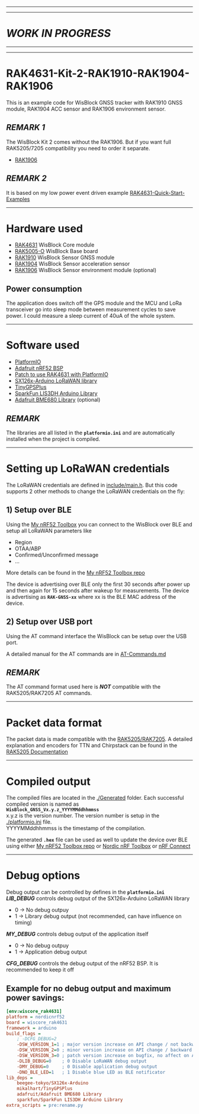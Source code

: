 ----
----
# _WORK IN PROGRESS_
----
----

# RAK4631-Kit-2-RAK1910-RAK1904-RAK1906
This is an example code for WisBlock GNSS tracker with RAK1910 GNSS module, RAK1904 ACC sensor and RAK1906 environment sensor. 

## _REMARK 1_
The WisBlock Kit 2 comes without the RAK1906. But if you want full RAK5205/7205 compatibility you need to order it separate.

- [RAK1906](https://store.rakwireless.com/collections/wisblock-sensor/products/rak1906-bme680-environment-sensor)

## _REMARK 2_
It is based on my low power event driven example [RAK4631-Quick-Start-Examples](https://github.com/beegee-tokyo/RAK4631-Quick-Start-Examples)

----

# Hardware used
- [RAK4631](https://docs.rakwireless.com/Product-Categories/WisBlock/RAK4631/Overview/) WisBlock Core module
- [RAK5005-O](https://docs.rakwireless.com/Product-Categories/WisBlock/RAK5005-O/Overview/) WisBlock Base board
- [RAK1910](https://docs.rakwireless.com/Product-Categories/WisBlock/RAK1910/Overview/) WisBlock Sensor GNSS module
- [RAK1904](https://docs.rakwireless.com/Product-Categories/WisBlock/RAK1904/Overview/) WisBlock Sensor acceleration sensor
- [RAK1906](https://docs.rakwireless.com/Product-Categories/WisBlock/RAK1906/Overview/) WisBlock Sensor environment module (optional)

## Power consumption
The application does switch off the GPS module and the MCU and LoRa transceiver go into sleep mode between measurement cycles to save power. I could measure a sleep current of 40uA of the whole system. 

----

# Software used
- [PlatformIO](https://platformio.org/install)
- [Adafruit nRF52 BSP](https://docs.platformio.org/en/latest/boards/nordicnrf52/adafruit_feather_nrf52832.html)
- [Patch to use RAK4631 with PlatformIO](https://github.com/RAKWireless/WisBlock/blob/master/PlatformIO/RAK4630/README.md)
- [SX126x-Arduino LoRaWAN library](https://github.com/beegee-tokyo/SX126x-Arduino)
- [TinyGPSPlus](https://platformio.org/lib/show/1655/TinyGPSPlus)
- [SparkFun LIS3DH Arduino Library](https://platformio.org/lib/show/1401/SparkFun%20LIS3DH%20Arduino%20Library)
- [Adafruit BME680 Library](https://platformio.org/lib/show/1922/Adafruit%20BME680%20Library) (optional)

## _REMARK_
The libraries are all listed in the **`platformio.ini`** and are automatically installed when the project is compiled.

----

# Setting up LoRaWAN credentials
The LoRaWAN credentials are defined in [include/main.h](./include/main.h). But this code supports 2 other methods to change the LoRaWAN credentials on the fly:

## 1) Setup over BLE
Using the [My nRF52 Toolbox](https://play.google.com/store/apps/details?id=tk.giesecke.my_nrf52_tb) you can connect to the WisBlock over BLE and setup all LoRaWAN parameters like
- Region
- OTAA/ABP
- Confirmed/Unconfirmed message
- ...

More details can be found in the [My nRF52 Toolbox repo](https://github.com/beegee-tokyo/My-nRF52-Toolbox/blob/master/README.md)

The device is advertising over BLE only the first 30 seconds after power up and then again for 15 seconds after wakeup for measurements. The device is advertising as **`RAK-GNSS-xx`** where xx is the BLE MAC address of the device.

## 2) Setup over USB port
Using the AT command interface the WisBlock can be setup over the USB port.

A detailed manual for the AT commands are in [AT-Commands.md](./AT-Commands.md)

## _REMARK_
The AT command format used here is _**NOT**_ compatible with the RAK5205/RAK7205 AT commands.

----

# Packet data format
The packet data is made compatible with the [RAK5205/RAK7205](https://docs.rakwireless.com/Product-Categories/WisTrio/RAK7205-5205/Overview). A detailed explanation and encoders for TTN and Chirpstack can be found in the [RAK5205 Documentation](https://docs.rakwireless.com/Product-Categories/WisTrio/RAK7205-5205/Quickstart/#decoding-sensor-data-on-chirpstack-and-ttn)

----

# Compiled output
The compiled files are located in the [./Generated](./Generated) folder. Each successful compiled version is named as      
**`WisBlock_GNSS_Vx.y.z_YYYYMMddhhmmss`**    
x.y.z is the version number. The version number is setup in the [./platformio.ini](./platformio.ini) file.    
YYYYMMddhhmmss is the timestamp of the compilation.

The generated **`.hex`** file can be used as well to update the device over BLE using either [My nRF52 Toolbox repo](https://github.com/beegee-tokyo/My-nRF52-Toolbox/blob/master/README.md) or [Nordic nRF Toolbox](https://play.google.com/store/apps/details?id=no.nordicsemi.android.nrftoolbox) or [nRF Connect](https://play.google.com/store/apps/details?id=no.nordicsemi.android.mcp)

----

# Debug options 
Debug output can be controlled by defines in the **`platformio.ini`**    
_**LIB_DEBUG**_ controls debug output of the SX126x-Arduino LoRaWAN library
 - 0 -> No debug outpuy
 - 1 -> Library debug output (not recommended, can have influence on timing)    

_**MY_DEBUG**_ controls debug output of the application itself
 - 0 -> No debug outpuy
 - 1 -> Application debug output

_**CFG_DEBUG**_ controls the debug output of the nRF52 BSP. It is recommended to keep it off

## Example for no debug output and maximum power savings:

```ini
[env:wiscore_rak4631]
platform = nordicnrf52
board = wiscore_rak4631
framework = arduino
build_flags = 
	; -DCFG_DEBUG=2
	-DSW_VERSION_1=1 ; major version increase on API change / not backwards compatible
	-DSW_VERSION_2=0 ; minor version increase on API change / backward compatible
	-DSW_VERSION_3=0 ; patch version increase on bugfix, no affect on API
	-DLIB_DEBUG=0    ; 0 Disable LoRaWAN debug output
	-DMY_DEBUG=0     ; 0 Disable application debug output
	-DNO_BLE_LED=1   ; 1 Disable blue LED as BLE notificator
lib_deps = 
	beegee-tokyo/SX126x-Arduino
	mikalhart/TinyGPSPlus
	adafruit/Adafruit BME680 Library
	sparkfun/SparkFun LIS3DH Arduino Library
extra_scripts = pre:rename.py
```